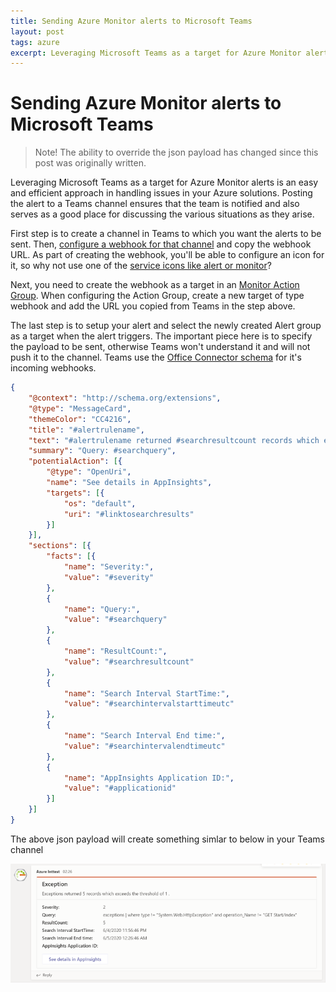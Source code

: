 ```yaml
---
title: Sending Azure Monitor alerts to Microsoft Teams
layout: post
tags: azure
excerpt: Leveraging Microsoft Teams as a target for Azure Monitor alerts is an easy and efficient approach in handling issues in your Azure solutions
---
```

# Sending Azure Monitor alerts to Microsoft Teams

> Note! The ability to override the json payload has changed since this post was originally written.

Leveraging Microsoft Teams as a target for Azure Monitor alerts is an easy and efficient approach in handling issues in your Azure solutions. Posting the alert to a Teams channel ensures that the team is notified and also serves as a good place for discussing the various situations as they arise.

First step is to create a channel in Teams to which you want the alerts to be sent. Then, [configure a webhook for that channel](https://docs.microsoft.com/en-us/microsoftteams/platform/webhooks-and-connectors/how-to/add-incoming-webhook) and copy the webhook URL. As part of creating the webhook, you'll be able to configure an icon for it, so why not use one of the [service icons like alert or monitor](https://www.microsoft.com/en-us/download/details.aspx?id=41937)?

Next, you need to create the webhook as a target in an [Monitor Action Group](https://docs.microsoft.com/en-us/azure/azure-monitor/platform/action-groups).
When configuring the Action Group, create a new target of type webhook and add the URL you copied from Teams in the step above.

The last step is to setup your alert and select the newly created Alert group as a target when the alert triggers. The important piece here is to specify the payload to be sent, otherwise Teams won't understand it and will not push it to the channel. Teams use the [Office Connector schema](https://docs.microsoft.com/en-us/microsoftteams/platform/webhooks-and-connectors/how-to/connectors-using) for it's incoming webhooks.

```json
{
    "@context": "http://schema.org/extensions",
    "@type": "MessageCard",
    "themeColor": "CC4216",
    "title": "#alertrulename",
    "text": "#alertrulename returned #searchresultcount records which exceeds the threshold of #thresholdvalue .",
    "summary": "Query: #searchquery",
    "potentialAction": [{
        "@type": "OpenUri",
        "name": "See details in AppInsights",
        "targets": [{
            "os": "default",
            "uri": "#linktosearchresults"
        }]
    }],
    "sections": [{
        "facts": [{
            "name": "Severity:",
            "value": "#severity"
        },
        {
            "name": "Query:",
            "value": "#searchquery"
        },
        {
            "name": "ResultCount:",
            "value": "#searchresultcount"
        },
        {
            "name": "Search Interval StartTime:",
            "value": "#searchintervalstarttimeutc"
        },
        {
            "name": "Search Interval End time:",
            "value": "#searchintervalendtimeutc"
        },
        {
            "name": "AppInsights Application ID:",
            "value": "#applicationid"
        }]
    }]
}
```

The above json payload will create something simlar to below in your Teams channel

![Azure Monitor Alert in Teams](/assets/teams-alert.png)

